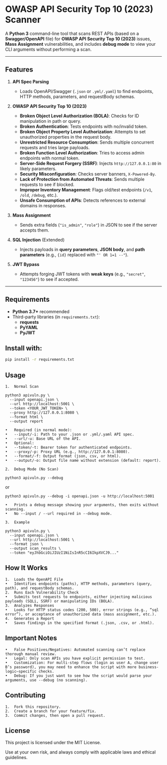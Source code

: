 # OWASP API Security Top 10 (2023) Scanner

A **Python 3** command-line tool that scans REST APIs (based on a **Swagger/OpenAPI** file) for **OWASP API Security Top 10 (2023)** issues, **Mass Assignment** vulnerabilities, and includes **debug mode** to view your CLI arguments without performing a scan.

---

## Features

1. **API Spec Parsing**  
   - Loads OpenAPI/Swagger (`.json` or `.yml/.yaml`) to find endpoints, HTTP methods, parameters, and requestBody schemas.

2. **OWASP API Security Top 10 (2023)**  
   - **Broken Object Level Authorization (BOLA)**: Checks for ID manipulation in path or query.  
   - **Broken Authentication**: Tests endpoints with no/invalid token.  
   - **Broken Object Property Level Authorization**: Attempts to set unauthorized properties in the request body.  
   - **Unrestricted Resource Consumption**: Sends multiple concurrent requests and tries large payloads.  
   - **Broken Function Level Authorization**: Tries to access admin endpoints with normal token.  
   - **Server-Side Request Forgery (SSRF)**: Injects `http://127.0.0.1:80` in likely parameters.  
   - **Security Misconfiguration**: Checks server banners, `X-Powered-By`.  
   - **Lack of Protection from Automated Threats**: Sends multiple requests to see if blocked.  
   - **Improper Inventory Management**: Flags old/test endpoints (`/v1`, `/old`, `/debug`, etc.).  
   - **Unsafe Consumption of APIs**: Detects references to external domains in responses.

3. **Mass Assignment**  
   - Sends extra fields (`"is_admin"`, `"role"`) in JSON to see if the server accepts them.

4. **SQL Injection** (Extended)  
   - Injects payloads in **query parameters**, **JSON body**, and **path parameters** (e.g., `{id}` replaced with `"' OR 1=1 --"`).

5. **JWT Bypass**  
   - Attempts forging JWT tokens with **weak keys** (e.g., `"secret"`, `"123456"`) to see if accepted.

---

## Requirements

- **Python 3.7+** recommended
- Third-party libraries (in `requirements.txt`):
  - **requests**
  - **PyYAML**
  - **PyJWT**

## Install with:
```bash
pip install -r requirements.txt
```

## Usage
	1.	Normal Scan
```
python3 apivuln.py \
  --input openapi.json \
  --url http://localhost:5001 \
  --token <YOUR_JWT_TOKEN> \
  --proxy http://127.0.0.1:8080 \
  --format html \
  --output report
```
	•	Required (in normal mode):
	•	--input/-i: Path to your .json or .yml/.yaml API spec.
	•	--url/-u: Base URL of the API.
	•	Optional:
	•	--token/-t: Bearer token for authenticated endpoints.
	•	--proxy/-p: Proxy URL (e.g., http://127.0.0.1:8080).
	•	--format/-f: Output format (json, csv, or html).
	•	--output/-o: Output file name without extension (default: report).

	2.	Debug Mode (No Scan)
```
python3 apivuln.py --debug
```
or
```
python3 apivuln.py --debug -i openapi.json -u http://localhost:5001
```
	•	Prints a debug message showing your arguments, then exits without scanning.
	•	No --input / --url required in --debug mode.

	3.	Example
```
python3 apivuln.py \
  --input openapi.json \
  --url http://localhost:5001 \
  --format json \
  --output scan_results \
  --token "eyJhbGciOiJIUzI1NiIsInR5cCI6IkpXVCJ9..."
```
## How It Works
	1.	Loads the OpenAPI File
	•	Identifies endpoints (paths), HTTP methods, parameters (query, path), and requestBody schemas.
	2.	Runs Each Vulnerability Check
	•	Submits test requests to endpoints, either injecting malicious payloads (SQLi, SSRF) or manipulating IDs (BOLA).
	3.	Analyzes Responses
	•	Looks for HTTP status codes (200, 500), error strings (e.g., “sql error”), or acceptance of unauthorized data (mass assignment, etc.).
	4.	Generates a Report
	•	Saves findings in the specified format (.json, .csv, or .html).

## Important Notes
	•	False Positives/Negatives: Automated scanning can’t replace thorough manual review.
	•	Legal: Only scan APIs you have explicit permission to test.
	•	Customization: For multi-step flows (login as user A, change user B’s password), you may need to enhance the script with more business-logic–specific checks.
	•	Debug: If you just want to see how the script would parse your arguments, use --debug (no scanning).

## Contributing
	1.	Fork this repository.
	2.	Create a branch for your feature/fix.
	3.	Commit changes, then open a pull request.

## License

This project is licensed under the MIT License.

Use at your own risk, and always comply with applicable laws and ethical guidelines.

